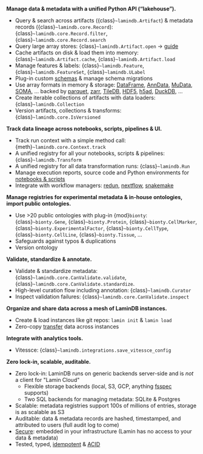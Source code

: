 **Manage data & metadata with a unified Python API (“lakehouse”).**

- Query & search across artifacts ({class}`~lamindb.Artifact`) & metadata records ({class}`~lamindb.core.Record`): {class}`~lamindb.core.Record.filter`, {class}`~lamindb.core.Record.search`
- Query large array stores: {class}`~lamindb.Artifact.open` → [guide](cellxgene)
- Cache artifacts on disk & load them into memory: {class}`~lamindb.Artifact.cache`, {class}`~lamindb.Artifact.load`
- Manage features & labels: {class}`~lamindb.Feature`, {class}`~lamindb.FeatureSet`, {class}`~lamindb.ULabel`
- Plug-in custom [schemas](/schemas) & manage schema migrations
- Use array formats in memory & storage: [DataFrame](/tutorial), [AnnData](/arrays), [MuData](multimodal), [SOMA](cellxgene), ... backed by [parquet](/tutorial), [zarr](/arrays), [TileDB](cellxgene), [HDF5](/arrays), [h5ad](/arrays), [DuckDB](rxrx), ...
- Create iterable collections of artifacts with data loaders: {class}`~lamindb.Collection`
- Version artifacts, collections & transforms: {class}`~lamindb.core.IsVersioned`

**Track data lineage across notebooks, scripts, pipelines & UI.**

- Track run context with a simple method call: {meth}`~lamindb.core.Context.track`
- A unified registry for all your notebooks, scripts & pipelines: {class}`~lamindb.Transform`
- A unified registry for all data transformation runs: {class}`~lamindb.Run`
- Manage execution reports, source code and Python environments for [notebooks & scripts](/track)
- Integrate with workflow managers: [redun](redun), [nextflow](nextflow), [snakemake](snakemake)

**Manage registries for experimental metadata & in-house ontologies, import public ontologies.**

- Use >20 public ontologies with plug-in {mod}`bionty`: {class}`~bionty.Gene`, {class}`~bionty.Protein`, {class}`~bionty.CellMarker`, {class}`~bionty.ExperimentalFactor`, {class}`~bionty.CellType`, {class}`~bionty.CellLine`, {class}`~bionty.Tissue`, ...
- Safeguards against typos & duplications
- Version ontology

**Validate, standardize & annotate.**

- Validate & standardize metadata: {class}`~lamindb.core.CanValidate.validate`, {class}`~lamindb.core.CanValidate.standardize`.
- High-level curation flow including annotation: {class}`~lamindb.Curator`
- Inspect validation failures: {class}`~lamindb.core.CanValidate.inspect`

**Organize and share data across a mesh of LaminDB instances.**

- Create & load instances like git repos: `lamin init` & `lamin load`
- Zero-copy [transfer](/transfer) data across instances

**Integrate with analytics tools.**

- Vitessce: {class}`~lamindb.integrations.save_vitessce_config`

**Zero lock-in, scalable, auditable.**

- Zero lock-in: LaminDB runs on generic backends server-side and is _not_ a client for "Lamin Cloud"
  - Flexible storage backends (local, S3, GCP, anything [fsspec](https://github.com/fsspec) supports)
  - Two SQL backends for managing metadata: SQLite & Postgres
- Scalable: metadata registries support 100s of millions of entries, storage is as scalable as S3
- Auditable: data & metadata records are hashed, timestamped, and attributed to users (full audit log to come)
- [Secure](access): embedded in your infrastructure (Lamin has no access to your data & metadata)
- Tested, typed, [idempotent](faq/idempotency) & [ACID](faq/acid)
